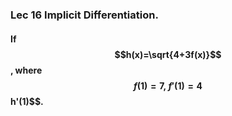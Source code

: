 ### Lec 16 Implicit Differentiation.




#### If $$h(x)=\sqrt{4+3f(x)}$$, where $$f(1)=7,~f'(1)=4%%, find $$h'(1)$$.

